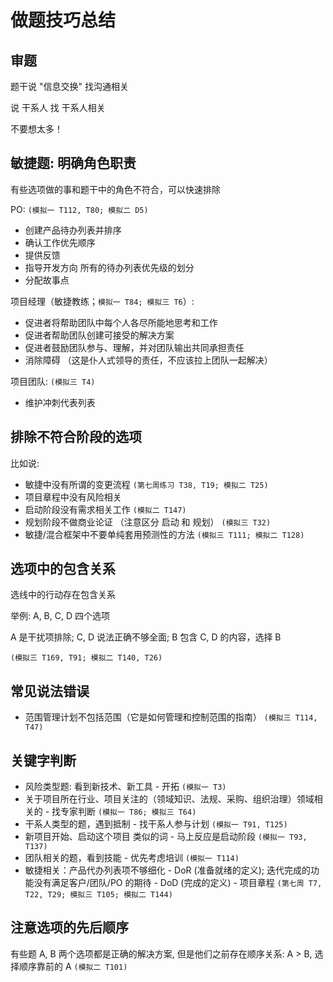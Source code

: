 # 做题技巧总结

## 审题

题干说 "信息交换" 找沟通相关

说 干系人 找 干系人相关

不要想太多！

## 敏捷题: 明确角色职责

有些选项做的事和题干中的角色不符合，可以快速排除

PO: `(模拟一 T112, T80; 模拟二 D5)`

- 创建产品待办列表并排序
- 确认工作优先顺序
- 提供反馈
- 指导开发方向 所有的待办列表优先级的划分
- 分配故事点

项目经理（敏捷教练；`模拟一 T84; 模拟三 T6`）:

- 促进者将帮助团队中每个人各尽所能地思考和工作
- 促进者帮助团队创建可接受的解决方案
- 促进者鼓励团队参与、理解，并对团队输出共同承担责任
- 消除障碍 （这是仆人式领导的责任，不应该拉上团队一起解决）

项目团队: `(模拟三 T4)`

- 维护冲刺代表列表

## 排除不符合阶段的选项

比如说:

- 敏捷中没有所谓的变更流程 `(第七周练习 T38, T19; 模拟二 T25)`
- 项目章程中没有风险相关
- 启动阶段没有需求相关工作 `(模拟二 T147)`
- 规划阶段不做商业论证 （注意区分 启动 和 规划） `(模拟三 T32)`
- 敏捷/混合框架中不要单纯套用预测性的方法 `(模拟三 T111; 模拟二 T128)`

## 选项中的包含关系

选线中的行动存在包含关系

举例: A, B, C, D 四个选项

A 是干扰项排除; C, D 说法正确不够全面; B 包含 C, D 的内容，选择 B

`(模拟三 T169, T91; 模拟二 T140, T26)`

## 常见说法错误

- 范围管理计划不包括范围（它是如何管理和控制范围的指南） `(模拟三 T114, T47)`

## 关键字判断

- 风险类型题: 看到新技术、新工具 - 开拓 `(模拟一 T3)`
- 关于项目所在行业、项目关注的（领域知识、法规、采购、组织治理）领域相关的 - 找专家判断 `(模拟一 T86; 模拟三 T64)`
- 干系人类型的题，遇到抵制 - 找干系人参与计划 `(模拟一 T91, T125)`
- 新项目开始、启动这个项目 类似的词 - 马上反应是启动阶段 `(模拟一 T93, T137)`
- 团队相关的题，看到技能 - 优先考虑培训 `(模拟一 T114)`
- 敏捷相关：产品代办列表项不够细化 - DoR (准备就绪的定义); 迭代完成的功能没有满足客户/团队/PO 的期待 - DoD (完成的定义) - 项目章程 `(第七周 T7, T22, T29; 模拟三 T105; 模拟二 T144)`

## 注意选项的先后顺序

有些题 A, B 两个选项都是正确的解决方案, 但是他们之前存在顺序关系: A > B, 选择顺序靠前的 A `(模拟二 T101)`
